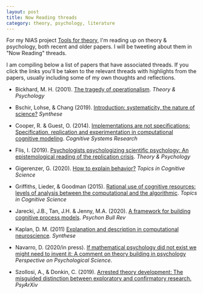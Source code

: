 ```yaml
---
layout: post
title: Now Reading threads
category: theory, psychology, literature
---
```


For my NIAS project [Tools for theory](https://twitter.com/IrisVanRooij/status/1299791220194058240?s=20), I'm reading up on theory & psychology, both recent and older papers. I will be tweeting about them in "Now Reading" threads.

I am compiling below a list of papers that have associated threads. If you click the links you'll be taken to the relevant threads with highlights from the papers, usually including some of my own thoughts and reflections.

* Bickhard, M. H. (2001). [The tragedy of operationalism](https://twitter.com/IrisVanRooij/status/1200908263275020289?s=20). *Theory & Psychology*

* Bschir, Lohse, & Chang (2019). [Introduction: systematicity, the nature of science?](https://twitter.com/IrisVanRooij/status/1117865305689272320?s=20) *Synthese*

* Cooper, R. & Guest, O. (2014). [Implementations are not specifications: Specification, replication and experimentation in computational cognitive modeling](https://twitter.com/IrisVanRooij/status/1223668740853837830?s=20). *Cognitive Systems Research*

* Flis, I. (2019). [Psychologists psychologizing scientific psychology: An epistemological reading of the replication crisis](https://twitter.com/IrisVanRooij/status/1132313218007875586?s=20). *Theory & Psychology*

* Gigerenzer, G. (2020). [How to explain behavior?](https://twitter.com/IrisVanRooij/status/1195758273628196865?s=20) *Topics in Cognitive Science*

* Griffiths, Lieder, & Goodman (2015). [Rational use of cognitive resources: levels of analysis between the computational and the algorithmic](https://twitter.com/IrisVanRooij/status/1119322136005443585?s=20). *Topics in Cognitive Science*

* Jarecki, J.B., Tan, J.H. & Jenny, M.A. (2020). [A framework for building cognitive process models](https://twitter.com/IrisVanRooij/status/1296484013381689344?s=20). *Psychon Bull Rev*

* Kaplan, D. M. (2011) [Explanation and description in computational neuroscience](https://twitter.com/IrisVanRooij/status/1170800581537140738?s=20). *Synthese*

* Navarro, D. (2020/in press). [If mathematical psychology did not exist we might need to invent it: A comment on theory building in psychology](https://psyarxiv.com/ygbjp/) *Perspective on Psychological Science*. 

* Szollosi, A., & Donkin, C. (2019). [Arrested theory development: The misguided distinction between exploratory and confirmatory research.](https://twitter.com/IrisVanRooij/status/1175727856200101894?s=20) *PsyArXiv*
